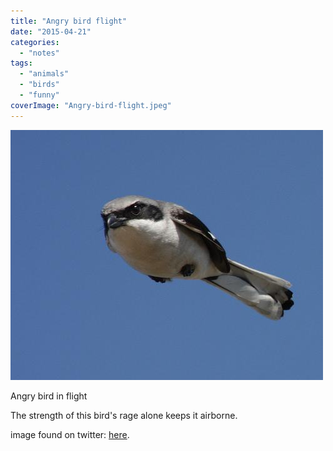```yaml
---
title: "Angry bird flight"
date: "2015-04-21"
categories: 
  - "notes"
tags: 
  - "animals"
  - "birds"
  - "funny"
coverImage: "Angry-bird-flight.jpeg"
---
```


[![](images/Angry-bird-flight.jpeg)](https://davidpeach.co.uk/wp-content/uploads/2023/03/Angry-bird-flight.jpeg)

Angry bird in flight

The strength of this bird's rage alone keeps it airborne.

image found on twitter: [here](https://twitter.com/Paul2eD/status/580757901377048577).
